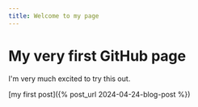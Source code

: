 ```yaml
---
title: Welcome to my page
---
```


# My very first GitHub page

I'm very much excited to try this out.

[my first post]({% post_url 2024-04-24-blog-post %})
